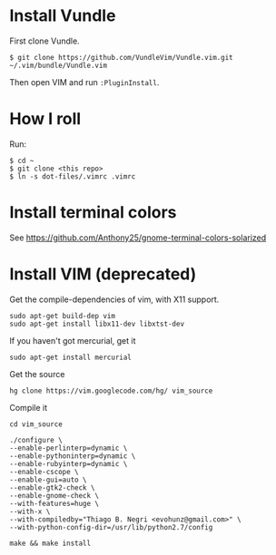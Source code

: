 # Install Vundle

First clone Vundle.

    $ git clone https://github.com/VundleVim/Vundle.vim.git ~/.vim/bundle/Vundle.vim
    
Then open VIM and run `:PluginInstall`.


# How I roll

Run:

    $ cd ~
    $ git clone <this repo>
    $ ln -s dot-files/.vimrc .vimrc


# Install terminal colors

See https://github.com/Anthony25/gnome-terminal-colors-solarized


# Install VIM (deprecated)

Get the compile-dependencies of vim, with X11 support.

    sudo apt-get build-dep vim
    sudo apt-get install libx11-dev libxtst-dev

If you haven't got mercurial, get it

    sudo apt-get install mercurial

Get the source

    hg clone https://vim.googlecode.com/hg/ vim_source

Compile it

    cd vim_source

    ./configure \
	--enable-perlinterp=dynamic \
	--enable-pythoninterp=dynamic \
	--enable-rubyinterp=dynamic \
	--enable-cscope \
	--enable-gui=auto \
	--enable-gtk2-check \
	--enable-gnome-check \
	--with-features=huge \
	--with-x \
	--with-compiledby="Thiago B. Negri <evohunz@gmail.com>" \
	--with-python-config-dir=/usr/lib/python2.7/config

    make && make install
